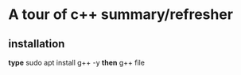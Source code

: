# A tour of c++ summary/refresher

## installation
**type** sudo apt install g++ -y 
**then** g++ file


